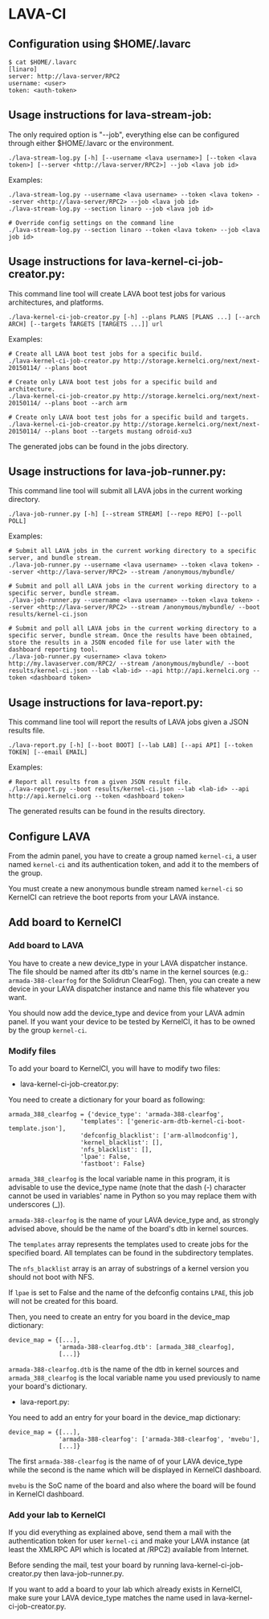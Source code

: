 # LAVA-CI
## Configuration using $HOME/.lavarc

```
$ cat $HOME/.lavarc
[linaro]
server: http://lava-server/RPC2
username: <user>
token: <auth-token>
```

## Usage instructions for lava-stream-job:
The only required option is "--job", everything else can be configured through either $HOME/.lavarc or the environment.
```
./lava-stream-log.py [-h] [--username <lava username>] [--token <lava token>] [--server <http://lava-server/RPC2>] --job <lava job id>
```
Examples:
```
./lava-stream-log.py --username <lava username> --token <lava token> --server <http://lava-server/RPC2> --job <lava job id>
./lava-stream-log.py --section linaro --job <lava job id>

# Override config settings on the command line
./lava-stream-log.py --section linaro --token <lava token> --job <lava job id>
```

## Usage instructions for lava-kernel-ci-job-creator.py:
This command line tool will create LAVA boot test jobs for various architectures, and platforms.
```
./lava-kernel-ci-job-creator.py [-h] --plans PLANS [PLANS ...] [--arch ARCH] [--targets TARGETS [TARGETS ...]] url
```
Examples:
```
# Create all LAVA boot test jobs for a specific build.
./lava-kernel-ci-job-creator.py http://storage.kernelci.org/next/next-20150114/ --plans boot

# Create only LAVA boot test jobs for a specific build and architecture.
./lava-kernel-ci-job-creator.py http://storage.kernelci.org/next/next-20150114/ --plans boot --arch arm

# Create only LAVA boot test jobs for a specific build and targets.
./lava-kernel-ci-job-creator.py http://storage.kernelci.org/next/next-20150114/ --plans boot --targets mustang odroid-xu3
```
The generated jobs can be found in the jobs directory.


## Usage instructions for lava-job-runner.py:
This command line tool will submit all LAVA jobs in the current working directory.
```
./lava-job-runner.py [-h] [--stream STREAM] [--repo REPO] [--poll POLL]
```
Examples:

```
# Submit all LAVA jobs in the current working directory to a specific server, and bundle stream.
./lava-job-runner.py --username <lava username> --token <lava token> --server <http://lava-server/RPC2> --stream /anonymous/mybundle/

# Submit and poll all LAVA jobs in the current working directory to a specific server, bundle stream.
./lava-job-runner.py --username <lava username> --token <lava token> --server <http://lava-server/RPC2> --stream /anonymous/mybundle/ --boot results/kernel-ci.json

# Submit and poll all LAVA jobs in the current working directory to a specific server, bundle stream. Once the results have been obtained, store the results in a JSON encoded file for use later with the dashboard reporting tool.
./lava-job-runner.py <username> <lava token> http://my.lavaserver.com/RPC2/ --stream /anonymous/mybundle/ --boot results/kernel-ci.json --lab <lab-id> --api http://api.kernelci.org --token <dashboard token>
```

## Usage instructions for lava-report.py:
This command line tool will report the results of LAVA jobs given a JSON results file.
```
./lava-report.py [-h] [--boot BOOT] [--lab LAB] [--api API] [--token TOKEN] [--email EMAIL]
```
Examples:

```
# Report all results from a given JSON result file.
./lava-report.py --boot results/kernel-ci.json --lab <lab-id> --api http://api.kernelci.org --token <dashboard token>
```
The generated results can be found in the results directory.

## Configure LAVA

From the admin panel, you have to create a group named `kernel-ci`, a user named `kernel-ci` and its authentication token, and add it to the members of the group.

You must create a new anonymous bundle stream named `kernel-ci` so KernelCI can retrieve the boot reports from your LAVA instance.

## Add board to KernelCI
### Add board to LAVA

You have to create a new device\_type in your LAVA dispatcher instance. The file should be named after its dtb's name in the kernel sources (e.g.: `armada-388-clearfog` for the Solidrun ClearFog). Then, you can create a new device in your LAVA dispatcher instance and name this file whatever you want.

You should now add the device\_type and device from your LAVA admin panel. If you want your device to be tested by KernelCI, it has to be owned by the group `kernel-ci`.

### Modify files

To add your board to KernelCI, you will have to modify two files:

- lava-kernel-ci-job-creator.py:

You need to create a dictionary for your board as following:

```
armada_388_clearfog = {'device_type': 'armada-388-clearfog',
                    'templates': ['generic-arm-dtb-kernel-ci-boot-template.json'],
                    'defconfig_blacklist': ['arm-allmodconfig'],
                    'kernel_blacklist': [],
                    'nfs_blacklist': [],
                    'lpae': False,
                    'fastboot': False}
```

`armada_388_clearfog` is the local variable name in this program, it is advisable to use the device\_type name (note that the dash (-) character cannot be used in variables' name in Python so you may replace them with underscores (\_)).

`armada-388-clearfog` is the name of your LAVA device\_type and, as strongly advised above, should be the name of the board's dtb in kernel sources.

The `templates` array represents the templates used to create jobs for the specified board. All templates can be found in the subdirectory templates.

The `nfs_blacklist` array is an array of substrings of a kernel version you should not boot with NFS.

If `lpae` is set to False and the name of the defconfig contains `LPAE`, this job will not be created for this board.

Then, you need to create an entry for you board in the device\_map dictionary:

```
device_map = {[...],
              'armada-388-clearfog.dtb': [armada_388_clearfog],
              [...]}
```

`armada-388-clearfog.dtb` is the name of the dtb in kernel sources and `armada_388_clearfog` is the local variable name you used previously to name your board's dictionary.

- lava-report.py:

You need to add an entry for your board in the device\_map dictionary:

```
device_map = {[...],
              'armada-388-clearfog': ['armada-388-clearfog', 'mvebu'],
              [...]}
```

The first `armada-388-clearfog` is the name of of your LAVA device\_type while the second is the name which will be displayed in KernelCI dashboard.

`mvebu` is the SoC name of the board and also where the board will be found in KernelCI dashboard.

### Add your lab to KernelCI
If you did everything as explained above, send them a mail with the authentication token for user `kernel-ci` and make your LAVA instance (at least the XMLRPC API which is located at /RPC2) available from Internet.

Before sending the mail, test your board by running lava-kernel-ci-job-creator.py then lava-job-runner.py.

If you want to add a board to your lab which already exists in KernelCI, make sure your LAVA device\_type matches the name used in lava-kernel-ci-job-creator.py.
